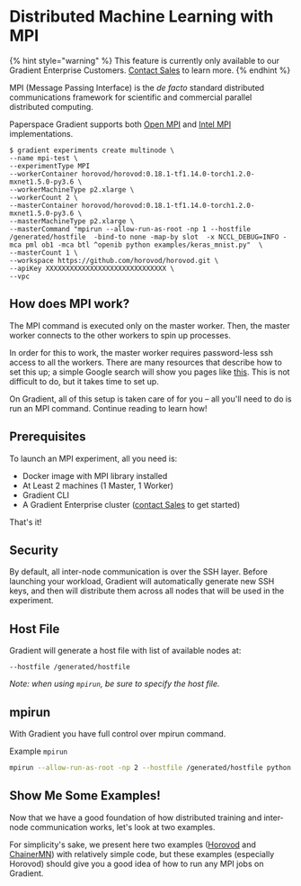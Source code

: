 # Distributed Machine Learning with MPI

{% hint style="warning" %}
This feature is currently only available to our Gradient Enterprise Customers. [Contact Sales](https://info.paperspace.com/contact-sales) to learn more. 
{% endhint %}

MPI \(Message Passing Interface\) is the _de facto_ standard distributed communications framework for scientific and commercial parallel distributed computing. 

Paperspace Gradient supports both [Open MPI](https://www.open-mpi.org/) and [Intel MPI ](https://software.intel.com/en-us/mpi-library)implementations.   

```
$ gradient experiments create multinode \
--name mpi-test \
--experimentType MPI 
--workerContainer horovod/horovod:0.18.1-tf1.14.0-torch1.2.0-mxnet1.5.0-py3.6 \
--workerMachineType p2.xlarge \
--workerCount 2 \
--masterContainer horovod/horovod:0.18.1-tf1.14.0-torch1.2.0-mxnet1.5.0-py3.6 \
--masterMachineType p2.xlarge \
--masterCommand "mpirun --allow-run-as-root -np 1 --hostfile /generated/hostfile  -bind-to none -map-by slot  -x NCCL_DEBUG=INFO -mca pml ob1 -mca btl ^openib python examples/keras_mnist.py"  \
--masterCount 1 \
--workspace https://github.com/horovod/horovod.git \
--apiKey XXXXXXXXXXXXXXXXXXXXXXXXXXXXXX \
--vpc
```

## How does MPI work?

The MPI command is executed only on the master worker. Then, the master worker connects to the other workers to spin up processes.

In order for this to work, the master worker requires password-less ssh access to all the workers. There are many resources that describe how to set this up; a simple Google search will show you pages like [this](https://source.ggy.bris.ac.uk/wiki/Configure_ssh_for_MPI). This is not difficult to do, but it takes time to set up.

On Gradient, all of this setup is taken care of for you – all you'll need to do is run an MPI command. Continue reading to learn how!

## Prerequisites

To launch an MPI experiment, all you need is:

* Docker image with MPI library installed
* At Least 2 machines \(1 Master, 1 Worker\)
* Gradient CLI
* A Gradient Enterprise cluster \([contact Sales](https://info.paperspace.com/contact-sales) to get started\)

That's it!

## Security

By default, all inter-node communication is over the SSH layer. Before launching your workload, Gradient will automatically generate new SSH keys, and then will distribute them across all nodes that will be used in the experiment.

## Host File

Gradient will generate a host file with list of available nodes at:

```text
--hostfile /generated/hostfile
```

_Note: when using `mpirun`, be sure to specify the host file._

## mpirun

With Gradient you have full control over mpirun command.

Example `mpirun`

```bash
mpirun --allow-run-as-root -np 2 --hostfile /generated/hostfile python main.py 
```

## Show Me Some Examples!

Now that we have a good foundation of how distributed training and inter-node communication works, let's look at two examples.

For simplicity's sake, we present here two examples \([Horovod](distributed-training-using-horovod.md) and [ChainerMN](distributed-training-using-chainermn.md)\) with relatively simple code, but these examples \(especially Horovod\) should give you a good idea of how to run any MPI jobs on Gradient.





